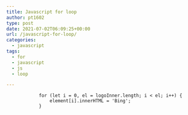 ```yaml
---
title: Javascript for loop
author: pt1602
type: post
date: 2021-07-02T06:09:25+00:00
url: /javascript-for-loop/
categories:
  - javascript
tags:
  - for
  - javascript
  - js
  - loop

---
```

<pre class="wp-block-code"><code>            for (let i = 0, el = logoInner.length; i &lt; el; i++) {
                element&#91;i].innerHTML = 'Bing';
            }</code></pre>